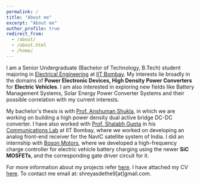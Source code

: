 ```yaml
---
permalink: /
title: "About me"
excerpt: "About me"
author_profile: true
redirect_from: 
  - /about/
  - /about.html
  - /home/
---
```


I am a Senior Undergraduate (Bachelor of Technology, B.Tech) student majoring in [Electrical Engineering](https://www.ee.iitb.ac.in/web) at [IIT Bombay](http://www.iitb.ac.in). My interests lie broadly in the domains of **Power Electronic Devices, High Density Power Converters** for **Electric Vehicles**. I am also interested in exploring new fields like Battery Management Systems, Solar Energy Power Converter Systems and their possible correlation with my current interests.

My bachelor's thesis is with [Prof. Anshuman Shukla](https://www.ee.iitb.ac.in/web/people/faculty/home/ashukla), in which we are working on building a high power density dual active bridge DC-DC converter. I have also worked with [Prof. Shalabh Gupta](https://www.ee.iitb.ac.in/wiki/faculty/shalabh) in his [Communications Lab](https://www.ee.iitb.ac.in/~comlab/index.htm) at IIT Bombay, where we worked on developing an analog front-end receiver for the NavIC satellite system of India. I did an internship with [Boson Motors](https://www.bosonmotors.com/), where we developed a high-frequency charge controller for electric vehicle battery charging using the newer **SiC MOSFETs**, and the corresponding gate driver circuit for it.

For more information about my projects refer [here](https://shreyasdethe.github.io/home/projects). I have attached my CV [here](https://shreyasdethe.github.io/home/files/shreyas_cv.pdf). To contact me email at: shreyasdethe9[at]gmail.com.